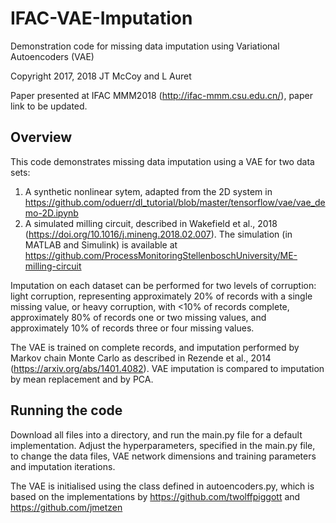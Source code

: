 # IFAC-VAE-Imputation
Demonstration code for missing data imputation using Variational Autoencoders (VAE)

Copyright 2017, 2018 JT McCoy and L Auret

Paper presented at IFAC MMM2018 (http://ifac-mmm.csu.edu.cn/), paper link to be updated.

## Overview
This code demonstrates missing data imputation using a VAE for two data sets:
1. A synthetic nonlinear sytem, adapted from the 2D system in https://github.com/oduerr/dl_tutorial/blob/master/tensorflow/vae/vae_demo-2D.ipynb
2. A simulated milling circuit, described in Wakefield et al., 2018 (https://doi.org/10.1016/j.mineng.2018.02.007). The simulation (in MATLAB and Simulink) is available at https://github.com/ProcessMonitoringStellenboschUniversity/ME-milling-circuit

Imputation on each dataset can be performed for two levels of corruption: light corruption, representing approximately 20% of records with a single missing value, or heavy corruption, with <10% of records complete, approximately 80% of records one or two missing values, and approximately 10% of records three or four missing values.

The VAE is trained on complete records, and imputation performed by Markov chain Monte Carlo as described in Rezende et al., 2014 (https://arxiv.org/abs/1401.4082). VAE imputation is compared to imputation by mean replacement and by PCA.

## Running the code
Download all files into a directory, and run the main.py file for a default implementation. Adjust the hyperparameters, specified in the main.py file, to change the data files, VAE network dimensions and training parameters and imputation iterations.

The VAE is initialised using the class defined in autoencoders.py, which is based on the implementations by https://github.com/twolffpiggott and https://github.com/jmetzen
